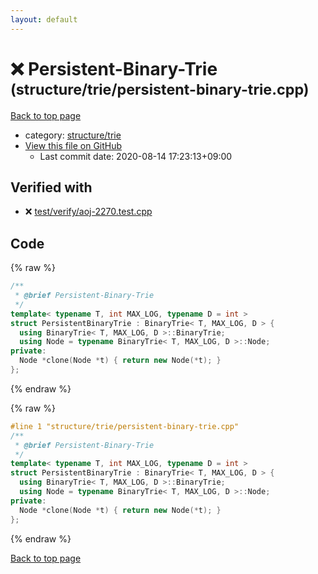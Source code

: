 ```yaml
---
layout: default
---
```


<!-- mathjax config similar to math.stackexchange -->
<script type="text/javascript" async
  src="https://cdnjs.cloudflare.com/ajax/libs/mathjax/2.7.5/MathJax.js?config=TeX-MML-AM_CHTML">
</script>
<script type="text/x-mathjax-config">
  MathJax.Hub.Config({
    TeX: { equationNumbers: { autoNumber: "AMS" }},
    tex2jax: {
      inlineMath: [ ['$','$'] ],
      processEscapes: true
    },
    "HTML-CSS": { matchFontHeight: false },
    displayAlign: "left",
    displayIndent: "2em"
  });
</script>

<script type="text/javascript" src="https://cdnjs.cloudflare.com/ajax/libs/jquery/3.4.1/jquery.min.js"></script>
<script src="https://cdn.jsdelivr.net/npm/jquery-balloon-js@1.1.2/jquery.balloon.min.js" integrity="sha256-ZEYs9VrgAeNuPvs15E39OsyOJaIkXEEt10fzxJ20+2I=" crossorigin="anonymous"></script>
<script type="text/javascript" src="../../../assets/js/copy-button.js"></script>
<link rel="stylesheet" href="../../../assets/css/copy-button.css" />


# :x: Persistent-Binary-Trie <small>(structure/trie/persistent-binary-trie.cpp)</small>

<a href="../../../index.html">Back to top page</a>

* category: <a href="../../../index.html#495454930b047da7eed81bd52d55784a">structure/trie</a>
* <a href="{{ site.github.repository_url }}/blob/master/structure/trie/persistent-binary-trie.cpp">View this file on GitHub</a>
    - Last commit date: 2020-08-14 17:23:13+09:00




## Verified with

* :x: <a href="../../../verify/test/verify/aoj-2270.test.cpp.html">test/verify/aoj-2270.test.cpp</a>


## Code

<a id="unbundled"></a>
{% raw %}
```cpp
/**
 * @brief Persistent-Binary-Trie
 */
template< typename T, int MAX_LOG, typename D = int >
struct PersistentBinaryTrie : BinaryTrie< T, MAX_LOG, D > {
  using BinaryTrie< T, MAX_LOG, D >::BinaryTrie;
  using Node = typename BinaryTrie< T, MAX_LOG, D >::Node;
private:
  Node *clone(Node *t) { return new Node(*t); }
};

```
{% endraw %}

<a id="bundled"></a>
{% raw %}
```cpp
#line 1 "structure/trie/persistent-binary-trie.cpp"
/**
 * @brief Persistent-Binary-Trie
 */
template< typename T, int MAX_LOG, typename D = int >
struct PersistentBinaryTrie : BinaryTrie< T, MAX_LOG, D > {
  using BinaryTrie< T, MAX_LOG, D >::BinaryTrie;
  using Node = typename BinaryTrie< T, MAX_LOG, D >::Node;
private:
  Node *clone(Node *t) { return new Node(*t); }
};

```
{% endraw %}

<a href="../../../index.html">Back to top page</a>

